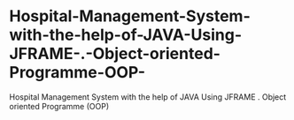 # Hospital-Management-System-with-the-help-of-JAVA-Using-JFRAME-.-Object-oriented-Programme-OOP-
Hospital Management System with the help of JAVA Using JFRAME . Object oriented Programme (OOP)
